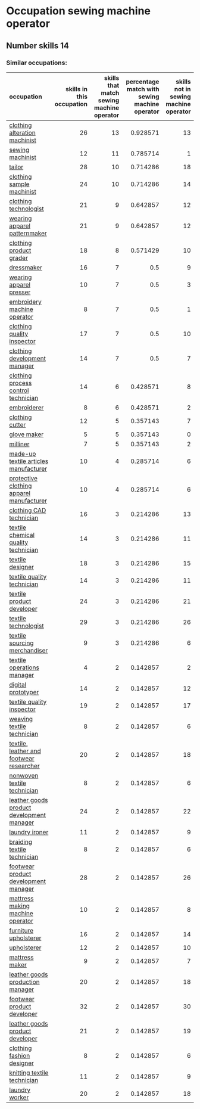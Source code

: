 # Occupation sewing machine operator
## Number skills 14
### Similar occupations:
| occupation                                                                                |   skills in this occupation |   skills that match sewing machine operator |   percentage match with sewing machine operator |   skills not in sewing machine operator |
|:------------------------------------------------------------------------------------------|----------------------------:|--------------------------------------------:|------------------------------------------------:|----------------------------------------:|
| [clothing alteration machinist](clothing_alteration_machinist.md)                         |                          26 |                                          13 |                                        0.928571 |                                      13 |
| [sewing machinist](sewing_machinist.md)                                                   |                          12 |                                          11 |                                        0.785714 |                                       1 |
| [tailor](tailor.md)                                                                       |                          28 |                                          10 |                                        0.714286 |                                      18 |
| [clothing sample machinist](clothing_sample_machinist.md)                                 |                          24 |                                          10 |                                        0.714286 |                                      14 |
| [clothing technologist](clothing_technologist.md)                                         |                          21 |                                           9 |                                        0.642857 |                                      12 |
| [wearing apparel patternmaker](wearing_apparel_patternmaker.md)                           |                          21 |                                           9 |                                        0.642857 |                                      12 |
| [clothing product grader](clothing_product_grader.md)                                     |                          18 |                                           8 |                                        0.571429 |                                      10 |
| [dressmaker](dressmaker.md)                                                               |                          16 |                                           7 |                                        0.5      |                                       9 |
| [wearing apparel presser](wearing_apparel_presser.md)                                     |                          10 |                                           7 |                                        0.5      |                                       3 |
| [embroidery machine operator](embroidery_machine_operator.md)                             |                           8 |                                           7 |                                        0.5      |                                       1 |
| [clothing quality inspector](clothing_quality_inspector.md)                               |                          17 |                                           7 |                                        0.5      |                                      10 |
| [clothing development manager](clothing_development_manager.md)                           |                          14 |                                           7 |                                        0.5      |                                       7 |
| [clothing process control technician](clothing_process_control_technician.md)             |                          14 |                                           6 |                                        0.428571 |                                       8 |
| [embroiderer](embroiderer.md)                                                             |                           8 |                                           6 |                                        0.428571 |                                       2 |
| [clothing cutter](clothing_cutter.md)                                                     |                          12 |                                           5 |                                        0.357143 |                                       7 |
| [glove maker](glove_maker.md)                                                             |                           5 |                                           5 |                                        0.357143 |                                       0 |
| [milliner](milliner.md)                                                                   |                           7 |                                           5 |                                        0.357143 |                                       2 |
| [made-up textile articles manufacturer](made-up_textile_articles_manufacturer.md)         |                          10 |                                           4 |                                        0.285714 |                                       6 |
| [protective clothing apparel manufacturer](protective_clothing_apparel_manufacturer.md)   |                          10 |                                           4 |                                        0.285714 |                                       6 |
| [clothing CAD technician](clothing_CAD_technician.md)                                     |                          16 |                                           3 |                                        0.214286 |                                      13 |
| [textile chemical quality technician](textile_chemical_quality_technician.md)             |                          14 |                                           3 |                                        0.214286 |                                      11 |
| [textile designer](textile_designer.md)                                                   |                          18 |                                           3 |                                        0.214286 |                                      15 |
| [textile quality technician](textile_quality_technician.md)                               |                          14 |                                           3 |                                        0.214286 |                                      11 |
| [textile product developer](textile_product_developer.md)                                 |                          24 |                                           3 |                                        0.214286 |                                      21 |
| [textile technologist](textile_technologist.md)                                           |                          29 |                                           3 |                                        0.214286 |                                      26 |
| [textile sourcing merchandiser](textile_sourcing_merchandiser.md)                         |                           9 |                                           3 |                                        0.214286 |                                       6 |
| [textile operations manager](textile_operations_manager.md)                               |                           4 |                                           2 |                                        0.142857 |                                       2 |
| [digital prototyper](digital_prototyper.md)                                               |                          14 |                                           2 |                                        0.142857 |                                      12 |
| [textile quality inspector](textile_quality_inspector.md)                                 |                          19 |                                           2 |                                        0.142857 |                                      17 |
| [weaving textile technician](weaving_textile_technician.md)                               |                           8 |                                           2 |                                        0.142857 |                                       6 |
| [textile, leather and footwear researcher](textile,_leather_and_footwear_researcher.md)   |                          20 |                                           2 |                                        0.142857 |                                      18 |
| [nonwoven  textile technician](nonwoven__textile_technician.md)                           |                           8 |                                           2 |                                        0.142857 |                                       6 |
| [leather goods product development manager](leather_goods_product_development_manager.md) |                          24 |                                           2 |                                        0.142857 |                                      22 |
| [laundry ironer](laundry_ironer.md)                                                       |                          11 |                                           2 |                                        0.142857 |                                       9 |
| [braiding textile technician](braiding_textile_technician.md)                             |                           8 |                                           2 |                                        0.142857 |                                       6 |
| [footwear product development manager](footwear_product_development_manager.md)           |                          28 |                                           2 |                                        0.142857 |                                      26 |
| [mattress making machine operator](mattress_making_machine_operator.md)                   |                          10 |                                           2 |                                        0.142857 |                                       8 |
| [furniture upholsterer](furniture_upholsterer.md)                                         |                          16 |                                           2 |                                        0.142857 |                                      14 |
| [upholsterer](upholsterer.md)                                                             |                          12 |                                           2 |                                        0.142857 |                                      10 |
| [mattress maker](mattress_maker.md)                                                       |                           9 |                                           2 |                                        0.142857 |                                       7 |
| [leather goods production manager](leather_goods_production_manager.md)                   |                          20 |                                           2 |                                        0.142857 |                                      18 |
| [footwear product developer](footwear_product_developer.md)                               |                          32 |                                           2 |                                        0.142857 |                                      30 |
| [leather goods product developer](leather_goods_product_developer.md)                     |                          21 |                                           2 |                                        0.142857 |                                      19 |
| [clothing fashion designer](clothing_fashion_designer.md)                                 |                           8 |                                           2 |                                        0.142857 |                                       6 |
| [knitting textile technician](knitting_textile_technician.md)                             |                          11 |                                           2 |                                        0.142857 |                                       9 |
| [laundry worker](laundry_worker.md)                                                       |                          20 |                                           2 |                                        0.142857 |                                      18 |
